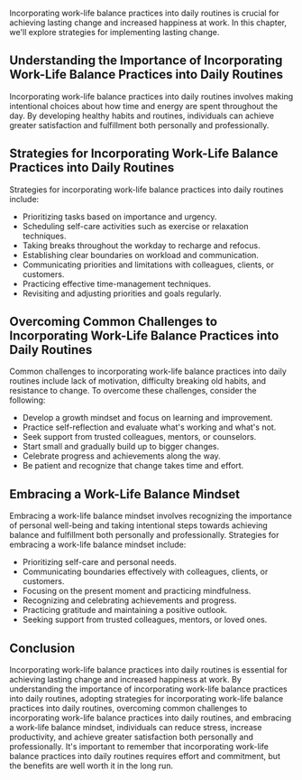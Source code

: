 
Incorporating work-life balance practices into daily routines is crucial for achieving lasting change and increased happiness at work. In this chapter, we'll explore strategies for implementing lasting change.

Understanding the Importance of Incorporating Work-Life Balance Practices into Daily Routines
---------------------------------------------------------------------------------------------

Incorporating work-life balance practices into daily routines involves making intentional choices about how time and energy are spent throughout the day. By developing healthy habits and routines, individuals can achieve greater satisfaction and fulfillment both personally and professionally.

Strategies for Incorporating Work-Life Balance Practices into Daily Routines
----------------------------------------------------------------------------

Strategies for incorporating work-life balance practices into daily routines include:

* Prioritizing tasks based on importance and urgency.
* Scheduling self-care activities such as exercise or relaxation techniques.
* Taking breaks throughout the workday to recharge and refocus.
* Establishing clear boundaries on workload and communication.
* Communicating priorities and limitations with colleagues, clients, or customers.
* Practicing effective time-management techniques.
* Revisiting and adjusting priorities and goals regularly.

Overcoming Common Challenges to Incorporating Work-Life Balance Practices into Daily Routines
---------------------------------------------------------------------------------------------

Common challenges to incorporating work-life balance practices into daily routines include lack of motivation, difficulty breaking old habits, and resistance to change. To overcome these challenges, consider the following:

* Develop a growth mindset and focus on learning and improvement.
* Practice self-reflection and evaluate what's working and what's not.
* Seek support from trusted colleagues, mentors, or counselors.
* Start small and gradually build up to bigger changes.
* Celebrate progress and achievements along the way.
* Be patient and recognize that change takes time and effort.

Embracing a Work-Life Balance Mindset
-------------------------------------

Embracing a work-life balance mindset involves recognizing the importance of personal well-being and taking intentional steps towards achieving balance and fulfillment both personally and professionally. Strategies for embracing a work-life balance mindset include:

* Prioritizing self-care and personal needs.
* Communicating boundaries effectively with colleagues, clients, or customers.
* Focusing on the present moment and practicing mindfulness.
* Recognizing and celebrating achievements and progress.
* Practicing gratitude and maintaining a positive outlook.
* Seeking support from trusted colleagues, mentors, or loved ones.

Conclusion
----------

Incorporating work-life balance practices into daily routines is essential for achieving lasting change and increased happiness at work. By understanding the importance of incorporating work-life balance practices into daily routines, adopting strategies for incorporating work-life balance practices into daily routines, overcoming common challenges to incorporating work-life balance practices into daily routines, and embracing a work-life balance mindset, individuals can reduce stress, increase productivity, and achieve greater satisfaction both personally and professionally. It's important to remember that incorporating work-life balance practices into daily routines requires effort and commitment, but the benefits are well worth it in the long run.
